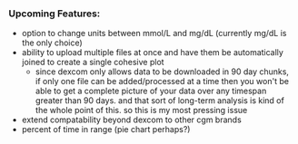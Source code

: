 ### Upcoming Features: 
  - option to change units between mmol/L and mg/dL (currently mg/dL is the only choice)
  - ability to upload multiple files at once and have them be automatically joined to create a single cohesive plot
      - since dexcom only allows data to be downloaded in 90 day chunks, if only one file can be added/processed at a time
        then you won't be able to get a complete picture of your data over any timespan greater than 90 days. and that sort of
        long-term analysis is kind of the whole point of this. so this is my most pressing issue
  - extend compatability beyond dexcom to other cgm brands
  - percent of time in range (pie chart perhaps?)
